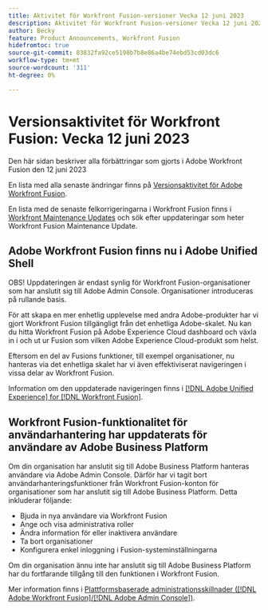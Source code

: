 ```yaml
---
title: Aktivitet för Workfront Fusion-versioner Vecka 12 juni 2023
description: Aktivitet för Workfront Fusion-versioner Vecka 12 juni 2023
author: Becky
feature: Product Announcements, Workfront Fusion
hidefromtoc: true
source-git-commit: 83832fa92ce5198b7b8e86a4be74ebd53cd03dc6
workflow-type: tm+mt
source-wordcount: '311'
ht-degree: 0%

---
```


# Versionsaktivitet för Workfront Fusion: Vecka 12 juni 2023

Den här sidan beskriver alla förbättringar som gjorts i Adobe Workfront Fusion den 12 juni 2023

En lista med alla senaste ändringar finns på [Versionsaktivitet för Adobe Workfront Fusion](../../../product-announcements/product-releases/fusion-release-activity/fusion-release-activity.md).

En lista med de senaste felkorrigeringarna i Workfront Fusion finns i [Workfront Maintenance Updates](https://experienceleague.adobe.com/docs/workfront-known-issues/releases/current-updates.html) och sök efter uppdateringar som heter Workfront Fusion Maintenance Update.

## Adobe Workfront Fusion finns nu i Adobe Unified Shell

OBS! Uppdateringen är endast synlig för Workfront Fusion-organisationer som har anslutit sig till Adobe Admin Console. Organisationer introduceras på rullande basis.

För att skapa en mer enhetlig upplevelse med andra Adobe-produkter har vi gjort Workfront Fusion tillgängligt från det enhetliga Adobe-skalet. Nu kan du hitta Workfront Fusion på Adobe Experience Cloud dashboard och växla in i och ut ur Fusion som vilken Adobe Experience Cloud-produkt som helst.

Eftersom en del av Fusions funktioner, till exempel organisationer, nu hanteras via det enhetliga skalet har vi även effektiviserat navigeringen i vissa delar av Workfront Fusion.

Information om den uppdaterade navigeringen finns i [[!DNL Adobe Unified Experience] for [!DNL Workfront Fusion]](/help/quicksilver/workfront-fusion/fusion-in-admin-console/fusion-unified-experience.md).

## Workfront Fusion-funktionalitet för användarhantering har uppdaterats för användare av Adobe Business Platform

Om din organisation har anslutit sig till Adobe Business Platform hanteras användare via Adobe Admin Console. Därför har vi tagit bort användarhanteringsfunktioner från Workfront Fusion-konton för organisationer som har anslutit sig till Adobe Business Platform. Detta inkluderar följande:

* Bjuda in nya användare via Workfront Fusion
* Ange och visa administrativa roller
* Ändra information för eller inaktivera användare
* Ta bort organisationer
* Konfigurera enkel inloggning i Fusion-systeminställningarna

Om din organisation ännu inte har anslutit sig till Adobe Business Platform har du fortfarande tillgång till den funktionen i Workfront Fusion.

Mer information finns i [Plattformsbaserade administrationsskillnader ([!DNL Adobe Workfront Fusion]/[!DNL Adobe Admin Console])](/help/quicksilver/workfront-fusion/fusion-in-admin-console/fusion-adobe-admin-console.md).




